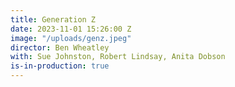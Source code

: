 ```yaml
---
title: Generation Z
date: 2023-11-01 15:26:00 Z
image: "/uploads/genz.jpeg"
director: Ben Wheatley
with: Sue Johnston, Robert Lindsay, Anita Dobson
is-in-production: true
---
```


